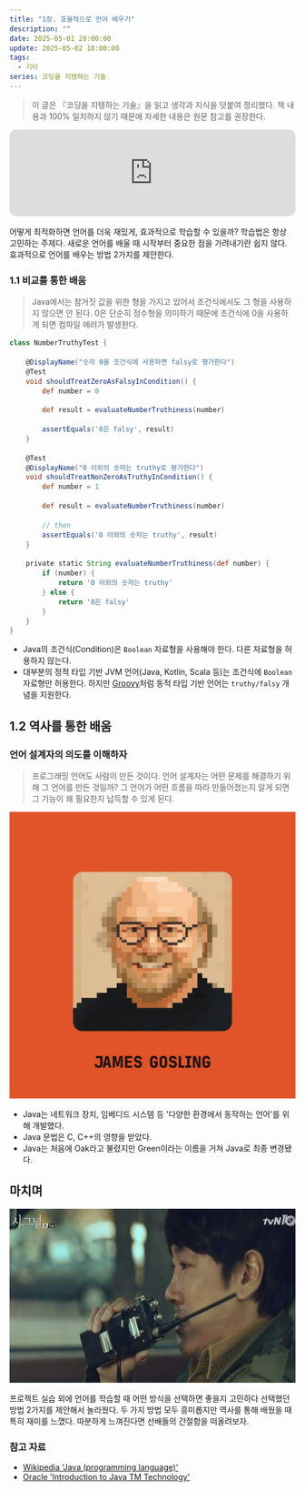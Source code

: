 ```yaml
---
title: "1장. 효율적으로 언어 배우기"
description: ""
date: 2025-05-01 20:00:00
update: 2025-05-02 18:00:00
tags:
  - 기타
series: 코딩을 지탱하는 기술
---
```


> 이 글은 『코딩을 지탱하는 기술』을 읽고 생각과 지식을 덧붙여 정리했다. 책 내용과 100% 일치하지 않기 때문에 자세한 내용은 원문 참고를 권장한다.

<iframe style="border-radius:12px" src="https://open.spotify.com/embed/track/3AoeaZs8dFemFJr3JdzOL0?utm_source=generator" width="100%" height="152" frameBorder="0" allowfullscreen="" allow="autoplay; clipboard-write; encrypted-media; fullscreen; picture-in-picture" loading="lazy"></iframe>

어떻게 최적화하면 언어를 더욱 재밌게, 효과적으로 학습할 수 있을까? 학습법은 항상 고민하는 주제다. 새로운 언어를 배울 때 시작부터 중요한 점을 가려내기란 쉽지 않다. 효과적으로 언어를 배우는 방법 2가지를 제안한다.

### 1.1 비교를 통한 배움

> Java에서는 참거짓 값을 위한 형을 가지고 있어서 조건식에서도 그 형을 사용하지 않으면 안 된다. 0은 단순히 정수형을 의미하기 때문에 조건식에 0을 사용하게
> 되면 컴파일 에러가 발생한다.

```groovy
class NumberTruthyTest {

    @DisplayName("숫자 0을 조건식에 사용하면 falsy로 평가한다")
    @Test
    void shouldTreatZeroAsFalsyInCondition() {
        def number = 0

        def result = evaluateNumberTruthiness(number)

        assertEquals('0은 falsy', result)
    }

    @Test
    @DisplayName("0 이외의 숫자는 truthy로 평가한다")
    void shouldTreatNonZeroAsTruthyInCondition() {
        def number = 1

        def result = evaluateNumberTruthiness(number)

        // then
        assertEquals('0 이외의 숫자는 truthy', result)
    }

    private static String evaluateNumberTruthiness(def number) {
        if (number) {
            return '0 이외의 숫자는 truthy'
        } else {
            return '0은 falsy'
        }
    }
}
```

- Java의 조건식(Condition)은 `Boolean` 자료형을 사용해야 한다. 다른 자료형을 허용하지 않는다.
- 대부분의 정적 타입 기반 JVM 언어(Java, Kotlin, Scala 등)는 조건식에 `Boolean` 자료형만 허용한다. 하지만 [Groovy](https://groovy-lang.org/)처럼 동적 타입
  기반 언어는 `truthy/falsy` 개념을 지원한다.

## 1.2 역사를 통한 배움

### 언어 설계자의 의도를 이해하자

> 프로그래밍 언어도 사람이 만든 것이다. 언어 설계자는 어떤 문제를 해결하기 위해 그 언어를 만든 것일까? 그 언어가 어떤 흐름을 따라 만들어졌는지 알게 되면
> 그 기능이 왜 필요한지 납득할 수 있게 된다.

![James Gosling씨, 당신의 의도는 무엇인가요? <출처: JetBrains>](jetbrains-james-gosling.jpg)

- Java는 네트워크 장치, 임베디드 시스템 등 '다양한 환경에서 동작하는 언어'를 위해 개발했다.
- Java 문법은 C, C++의 영향을 받았다.
- Java는 처음에 Oak라고 불렸지만 Green이라는 이름을 거쳐 Java로 최종 변경됐다.

## 마치며

![간절함이 보내온 신호 우리의 시간은 이어져 있다 <출처: 시그널>](signal.jpg)

프로젝트 실습 외에 언어를 학습할 때 어떤 방식을 선택하면 좋을지 고민하다 선택했던 방법 2가지를 제안해서 놀라웠다. 두 가지 방법 모두 흥미롭지만 역사를 통해 배웠을 때 특히 재미를 느꼈다. 따분하게 느껴진다면 선배들의 간절함을 떠올려보자.

### 참고 자료

- [Wikipedia 'Java (programming language)'](https://en.wikipedia.org/wiki/Java_(programming_language))
- [Oracle 'Introduction to Java TM Technology'](https://www.oracle.com/java/technologies/introduction-to-java.html)
